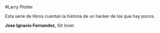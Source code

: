 
#Larry Plotter

Esta serie de libros cuentan la historia de un hacker de los que hay pocos.

**Jose Ignacio Fernandez**, Git lover.
